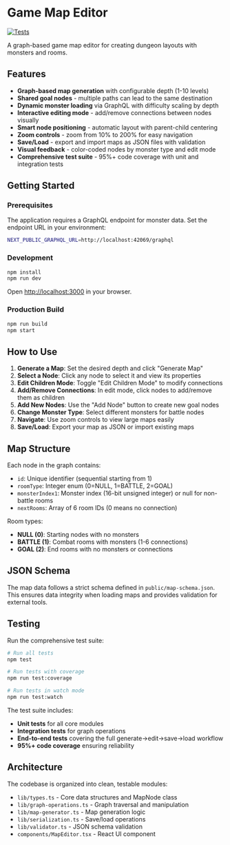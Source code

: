 # Game Map Editor

[![Tests](https://github.com/GenerationSoftware/raf-map-maker/actions/workflows/tests.yml/badge.svg)](https://github.com/GenerationSoftware/raf-map-maker/actions/workflows/tests.yml)

A graph-based game map editor for creating dungeon layouts with monsters and rooms.

## Features

- **Graph-based map generation** with configurable depth (1-10 levels)
- **Shared goal nodes** - multiple paths can lead to the same destination
- **Dynamic monster loading** via GraphQL with difficulty scaling by depth
- **Interactive editing mode** - add/remove connections between nodes visually
- **Smart node positioning** - automatic layout with parent-child centering
- **Zoom controls** - zoom from 10% to 200% for easy navigation
- **Save/Load** - export and import maps as JSON files with validation
- **Visual feedback** - color-coded nodes by monster type and edit mode
- **Comprehensive test suite** - 95%+ code coverage with unit and integration tests

## Getting Started

### Prerequisites

The application requires a GraphQL endpoint for monster data. Set the endpoint URL in your environment:

```bash
NEXT_PUBLIC_GRAPHQL_URL=http://localhost:42069/graphql
```

### Development

```bash
npm install
npm run dev
```

Open [http://localhost:3000](http://localhost:3000) in your browser.

### Production Build

```bash
npm run build
npm start
```

## How to Use

1. **Generate a Map**: Set the desired depth and click "Generate Map"
2. **Select a Node**: Click any node to select it and view its properties
3. **Edit Children Mode**: Toggle "Edit Children Mode" to modify connections
4. **Add/Remove Connections**: In edit mode, click nodes to add/remove them as children
5. **Add New Nodes**: Use the "Add Node" button to create new goal nodes
6. **Change Monster Type**: Select different monsters for battle nodes
7. **Navigate**: Use zoom controls to view large maps easily
8. **Save/Load**: Export your map as JSON or import existing maps

## Map Structure

Each node in the graph contains:
- `id`: Unique identifier (sequential starting from 1)
- `roomType`: Integer enum (0=NULL, 1=BATTLE, 2=GOAL)
- `monsterIndex1`: Monster index (16-bit unsigned integer) or null for non-battle rooms
- `nextRooms`: Array of 6 room IDs (0 means no connection)

Room types:
- **NULL (0)**: Starting nodes with no monsters
- **BATTLE (1)**: Combat rooms with monsters (1-6 connections)
- **GOAL (2)**: End rooms with no monsters or connections

## JSON Schema

The map data follows a strict schema defined in `public/map-schema.json`. This ensures data integrity when loading maps and provides validation for external tools.

## Testing

Run the comprehensive test suite:

```bash
# Run all tests
npm test

# Run tests with coverage
npm run test:coverage

# Run tests in watch mode
npm run test:watch
```

The test suite includes:
- **Unit tests** for all core modules
- **Integration tests** for graph operations
- **End-to-end tests** covering the full generate→edit→save→load workflow
- **95%+ code coverage** ensuring reliability

## Architecture

The codebase is organized into clean, testable modules:

- `lib/types.ts` - Core data structures and MapNode class
- `lib/graph-operations.ts` - Graph traversal and manipulation
- `lib/map-generator.ts` - Map generation logic
- `lib/serialization.ts` - Save/load operations
- `lib/validator.ts` - JSON schema validation
- `components/MapEditor.tsx` - React UI component